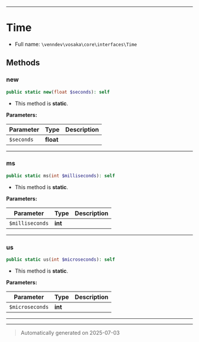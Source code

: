 ***

# Time





* Full name: `\venndev\vosaka\core\interfaces\Time`



## Methods


### new



```php
public static new(float $seconds): self
```



* This method is **static**.




**Parameters:**

| Parameter | Type | Description |
|-----------|------|-------------|
| `$seconds` | **float** |  |





***

### ms



```php
public static ms(int $milliseconds): self
```



* This method is **static**.




**Parameters:**

| Parameter | Type | Description |
|-----------|------|-------------|
| `$milliseconds` | **int** |  |





***

### us



```php
public static us(int $microseconds): self
```



* This method is **static**.




**Parameters:**

| Parameter | Type | Description |
|-----------|------|-------------|
| `$microseconds` | **int** |  |





***


***
> Automatically generated on 2025-07-03
